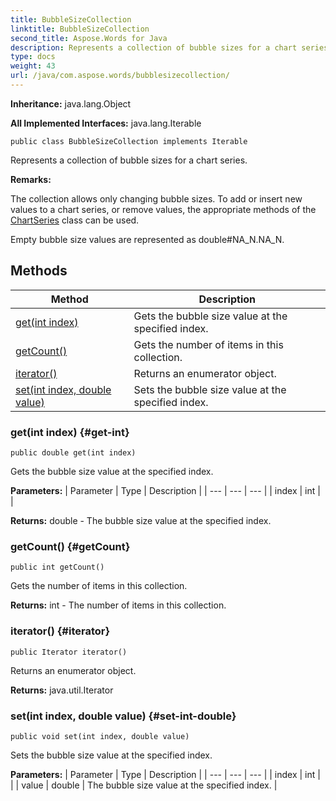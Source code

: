 ```yaml
---
title: BubbleSizeCollection
linktitle: BubbleSizeCollection
second_title: Aspose.Words for Java
description: Represents a collection of bubble sizes for a chart series in Java.
type: docs
weight: 43
url: /java/com.aspose.words/bubblesizecollection/
---
```


**Inheritance:**
java.lang.Object

**All Implemented Interfaces:**
java.lang.Iterable
```
public class BubbleSizeCollection implements Iterable
```

Represents a collection of bubble sizes for a chart series.

 **Remarks:** 

The collection allows only changing bubble sizes. To add or insert new values to a chart series, or remove values, the appropriate methods of the [ChartSeries](../../com.aspose.words/chartseries/) class can be used.

Empty bubble size values are represented as double\#NA\_N.NA\_N.
## Methods

| Method | Description |
| --- | --- |
| [get(int index)](#get-int) | Gets the bubble size value at the specified index. |
| [getCount()](#getCount) | Gets the number of items in this collection. |
| [iterator()](#iterator) | Returns an enumerator object. |
| [set(int index, double value)](#set-int-double) | Sets the bubble size value at the specified index. |
### get(int index) {#get-int}
```
public double get(int index)
```


Gets the bubble size value at the specified index.

**Parameters:**
| Parameter | Type | Description |
| --- | --- | --- |
| index | int |  |

**Returns:**
double - The bubble size value at the specified index.
### getCount() {#getCount}
```
public int getCount()
```


Gets the number of items in this collection.

**Returns:**
int - The number of items in this collection.
### iterator() {#iterator}
```
public Iterator iterator()
```


Returns an enumerator object.

**Returns:**
java.util.Iterator
### set(int index, double value) {#set-int-double}
```
public void set(int index, double value)
```


Sets the bubble size value at the specified index.

**Parameters:**
| Parameter | Type | Description |
| --- | --- | --- |
| index | int |  |
| value | double | The bubble size value at the specified index. |

